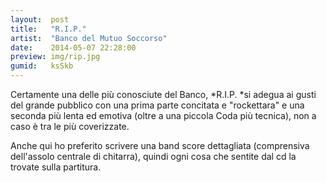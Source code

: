```yaml
---
layout:  post
title:   "R.I.P."
artist:  "Banco del Mutuo Soccorso"
date:    2014-05-07 22:28:00
preview: img/rip.jpg
gumid:   ksSkb
---
```


Certamente una delle più conosciute del Banco, *R.I.P. *si adegua ai gusti del
grande pubblico con una prima parte concitata e "rockettara" e una seconda più
lenta ed emotiva (oltre a una piccola Coda più tecnica), non a caso è tra le
più coverizzate.

Anche qui ho preferito scrivere una band score dettagliata (comprensiva
dell'assolo centrale di chitarra), quindi ogni cosa che sentite dal cd la
trovate sulla partitura.

<!-- vim: set tw=79 spell spelllang=it: -->
